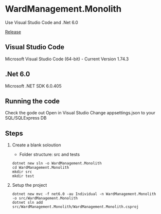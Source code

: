 # WardManagement.Monolith
 Use Visual Studio Code and .Net 6.0
 
 [Release](doc/RELEASE.md)

## Visual Studio Code
 Microsoft Visual Studio Code (64-bit) - Current
 Version 1.74.3

## .Net 6.0
 Microsoft .NET SDK 6.0.405

## Running the code
 Check the gode out
 Open in Visual Studio
 Change appsettings.json to your SQL/SQLExpress DB

 ## Steps

 1. Create a blank soloution
    - Folder structure: src and tests
    ```
    dotnet new sln -o WardManagement.Monolith
    cd WardManagement.Monolith
    mkdir src
    mkdir test
    ```  
    
 2. Setup the project
    ```
    dotnet new mvc -f net6.0 -au Individual -n WardManagement.Monolith -o src/WardManagement.Monolith
    dotnet sln add src/WardManagement.Monolith/WardManagement.Monolith.csproj
    ```

